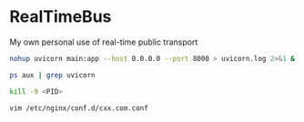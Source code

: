 # RealTimeBus
My own personal use of real-time public transport

```bash
nohup uvicorn main:app --host 0.0.0.0 --port 8000 > uvicorn.log 2>&1 &
```

```bash
ps aux | grep uvicorn
```

```bash
kill -9 <PID>
```

```bash
vim /etc/nginx/conf.d/cxx.com.conf
```
